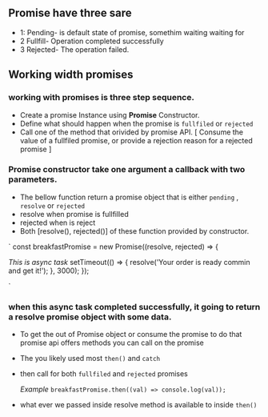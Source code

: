 ## Promise have three sare

- 1: Pending- is default state of promise, somethim waiting waiting for
- 2 Fullfill- Operation completed successfully
- 3 Rejected- The operation failed.

## Working width promises

### working with promises is three step sequence.

- Create a promise Instance using **Promise** Constructor.
- Define what should happen when the promise is `fullfiled` or `rejected`
- Call one of the method that orivided by promise API. [ Consume the value of a fullfiled promise, or provide a rejection reason for a rejected promise ]

### Promise constructor take one argument a callback with two parameters.

- The bellow function return a promise object that is either `pending` , `resolve` or `rejected`
- resolve when promise is fullfilled
- rejected when is reject
- Both [resolve(), rejected()] of these function provided by constructor.

`
const breakfastPromise = new Promise((resolve, rejected) => {

_This is async task_
setTimeout(() => {
resolve('Your order is ready commin and get it!');
}, 3000);
});

`

### when this async task completed successfully, it going to return a resolve promise object with some data.

- To get the out of Promise object or consume the promise to do that promise api offers methods you can call on the promise
- The you likely used most `then()` and `catch`
- then call for both `fullfiled` and `rejected` promises

  _Example_
  `breakfastPromise.then((val) => console.log(val)); `

- what ever we passed inside resolve method is available to inside `then()`
